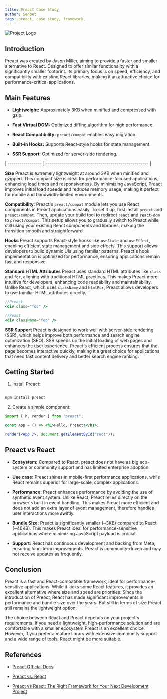 ```yaml
---
title: Preact Case Study
author: Senbet
tags: preact, case study, framework,
---
```


![Project Logo](https://raw.githubusercontent.com/preactjs/preact/8b0bcc927995c188eca83cba30fbc83491cc0b2f/logo.svg?sanitize=true)

## Introduction

Preact was created by Jason Miller, aiming to provide a faster and smaller alternative to React. Designed to offer similar functionality with a significantly smaller footprint. Its primary focus is on speed, efficiency, and compatibility with existing React libraries, making it an attractive choice for performance-critical applications.

## Main Features

- **Lightweight:** Approximately 3KB when minified and compressed with gzip.

- **Fast Virtual DOM:** Optimized diffing algorithm for high performance.

- **React Compatibility:** `preact/compat` enables easy migration.

- **Built-in Hooks:** Supports React-style hooks for state management.

- **SSR Support:** Optimized for server-side rendering.

| ----------------- | --------------------------------------------------- |

**Size**
Preact is extremely lightweight at around 3KB when minified and gzipped. This compact size is ideal for performance-focused applications, enhancing load times and responsiveness. By minimizing JavaScript, Preact improves initial load speeds and reduces memory usage, making it perfect for mobile and bandwidth-limited environments.

**Compatibility**:
Preact's `preact/compat` module lets you use React components in Preact applications easily. To set it up, first install `preact` and `preact/compat`. Then, update your build tool to redirect `react` and `react-dom` to `preact/compat`. This setup allows you to gradually switch to Preact while still using your existing React components and libraries, making the transition smooth and straightforward.

**Hooks**
Preact supports React-style hooks like `useState` and `useEffect`, enabling efficient state management and side effects. This support allows developers to build dynamic UIs using familiar patterns. Preact's hook implementation is optimized for performance, ensuring applications remain fast and responsive.

**Standard HTML Attributes**
Preact uses standard HTML attributes like `class` and `for`, aligning with traditional HTML practices. This makes Preact more intuitive for developers, enhancing code readability and maintainability. Unlike React, which uses `className` and `htmlFor`, Preact allows developers to use familiar HTML attributes directly.

```jsx
//Preact
<div class="foo" />

//React
<div className="foo" />
```

**SSR Support**
Preact is designed to work well with server-side rendering (SSR), which helps improve both performance and search engine optimization (SEO). SSR speeds up the initial loading of web pages and enhances the user experience. Preact's efficient process ensures that the page becomes interactive quickly, making it a great choice for applications that need fast content delivery and better search engine ranking.

## Getting Started

1. Install Preact:

```sh

npm install preact

```

2. Create a simple component:

```jsx
import { h, render } from "preact";

const App = () => <h1>Hello, Preact!</h1>;

render(<App />, document.getElementById("root"));
```

## Preact vs React

- **Ecosystem:** Compared to React, preact does not have as big eco-system or community support and has limited enterprise adoption.

- **Use case:** Preact shines in mobile-first performance applications, while React remains superior for large-scale, complex applications.

- **Performance:** Preact enhances performance by avoiding the use of synthetic event system. Unlike React, Preact relies directly on the browser's built in event handling. This makes Preact more efficient and does not add an extra layer of event management, therefore handles user interactions more swiftly.

- **Bundle Size:** Preact is significantly smaller (~3KB) compared to React (~40KB). This makes Preact ideal for performance-sensitive applications where minimizing JavaScript payload is crucial.

- **Support:** React has continuous development and backing from Meta, ensuring long-term improvements. Preact is community-driven and may not receive updates as frequently.

## Conclusion

Preact is a fast and React-compatible framework, ideal for performance-sensitive applications. While it lacks some React features, it provides an excellent alternative where size and speed are priorities. Since the introduction of Preact, React has made significant improvements in performance and bundle size over the years. But still in terms of size Preact still remains the lightweight option.

The choice between React and Preact depends on your project's requirements. If you need a lightweight, high-performance solution and are comfortable with a smaller ecosystem Preact is an excellent choice. However, if you prefer a mature library with extensive community support and a wide range of tools, React might be more suitable.

## References

- [Preact Official Docs](https://preactjs.com/)

- [Preact vs. React](https://www.syncfusion.com/blogs/post/preact-vs-react)

- [Preact vs React: The Right Framework for Your Next Development Project](https://www.bacancytechnology.com/blog/preact-vs-react)
